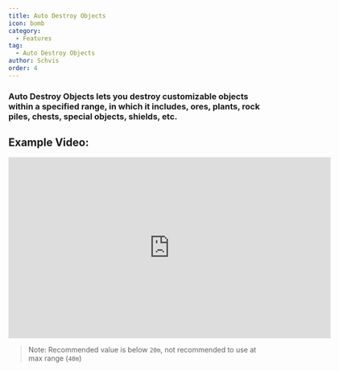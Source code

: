 ```yaml
---
title: Auto Destroy Objects
icon: bomb
category:
  - Features
tag:
  - Auto Destroy Objects
author: Schvis
order: 4
---
```


### Auto Destroy Objects lets you destroy customizable objects within a specified range, in which it includes, ores, plants, rock piles, chests, special objects, shields, etc.

## Example Video:

<div class="iframe-container"><iframe width="640" height="360" src="https://www.youtube.com/embed/3ML6s3SR8nE?list=PL5eI1Tb64p56g27qfYk7VuFTz4FK6YrKa" title="Korepi - Auto Destroy" frameborder="0" allow="accelerometer; autoplay; clipboard-write; encrypted-media; gyroscope; picture-in-picture; web-share" allowfullscreen></iframe></div>

>Note: Recommended value is below `20m`, not recommended to use at max range (`40m`)

